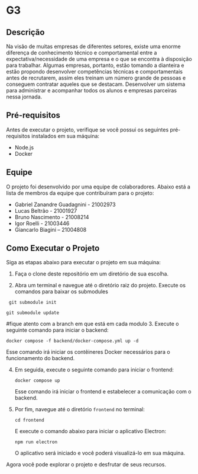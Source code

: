 # G3

## Descrição
   Na visão de muitas empresas de diferentes setores, existe uma enorme diferença de conhecimento técnico e comportamental entre a expectativa/necessidade de uma empresa e o que se encontra à disposição para trabalhar. Algumas empresas, portanto, estão tomando a dianteira e estão propondo desenvolver competências técnicas e comportamentais antes de recrutarem, assim eles treinam um número grande de pessoas e conseguem contratar aqueles que se destacam.
   Desenvolver um sistema para administrar e acompanhar todos os alunos e empresas parceiras nessa jornada.



## Pré-requisitos
Antes de executar o projeto, verifique se você possui os seguintes pré-requisitos instalados em sua máquina:

- Node.js
- Docker

## Equipe
O projeto foi desenvolvido por uma equipe de colaboradores. Abaixo está a lista de membros da equipe que contribuíram para o projeto:

- Gabriel Zanandre Guadagnini - 21002973
- Lucas Beltrão - 21001927
- Bruno Nascimento - 21008214
- Igor Roelli - 21003446
- Giancarlo Biagini – 21004808

## Como Executar o Projeto

Siga as etapas abaixo para executar o projeto em sua máquina:

1. Faça o clone deste repositório em um diretório de sua escolha.


2. Abra um terminal e navegue até o diretório raiz do projeto.
   Execute os comandos para baixar os submodules
  ```shell
   git submodule init
   ```
   ```shell
   git submodule update
   ```
   #fique atento com a branch em que está em cada modulo
3. Execute o seguinte comando para iniciar o backend:

   ```shell
   docker compose -f backend/docker-compose.yml up -d
   ```

   Esse comando irá iniciar os contêineres Docker necessários para o funcionamento do backend.

4. Em seguida, execute o seguinte comando para iniciar o frontend:

   ```shell
   docker compose up
   ```

   Esse comando irá iniciar o frontend e estabelecer a comunicação com o backend.

5. Por fim, navegue até o diretório `frontend` no terminal:

   ```shell
   cd frontend
   ```

   E execute o comando abaixo para iniciar o aplicativo Electron:

   ```shell
   npm run electron
   ```

   O aplicativo será iniciado e você poderá visualizá-lo em sua máquina.

Agora você pode explorar o projeto e desfrutar de seus recursos.

